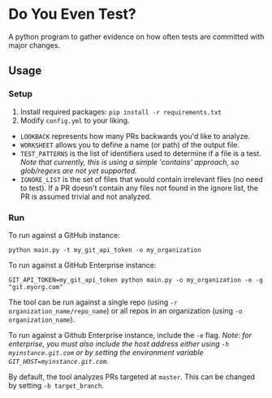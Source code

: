 # Do You Even Test?
A python program to gather evidence on how often tests are committed with major changes.

## Usage

### Setup

1. Install required packages: `pip install -r requirements.txt`
2. Modify `config.yml` to your liking.
* `LOOKBACK` represents how many PRs backwards you'd like to analyze.
* `WORKSHEET` allows you to define a name (or path) of the output file.
* `TEST_PATTERNS` is the list of identifiers used to determine if a file is a test.
_Note that currently, this is using a simple 'contains' approach, so glob/regexs are not yet supported._
* `IGNORE_LIST` is the set of files that would contain irrelevant files (no need to test).
If a PR doesn't contain any files not found in the ignore list, the PR is assumed trivial and not analyzed.

### Run

To run against a GitHub instance:

`python main.py -t my_git_api_token -o my_organization`


To run against a GitHub Enterprise instance:

`GIT_API_TOKEN=my_git_api_token python main.py -o my_organization -e -g "git.myorg.com"`


The tool can be run against a single repo (using `-r organization_name/repo_name`) 
or all repos in an organization (using `-o organization_name`).

To run against a Github Enterprise instance, include the `-e` flag.
_Note: for enterprise, you must also include the host address either using `-h myinstance.git.com` or by setting 
the environment variable `GIT_HOST=myinstance.git.com`._

By default, the tool analyzes PRs targeted at `master`. 
This can be changed by setting `-b target_branch`.

